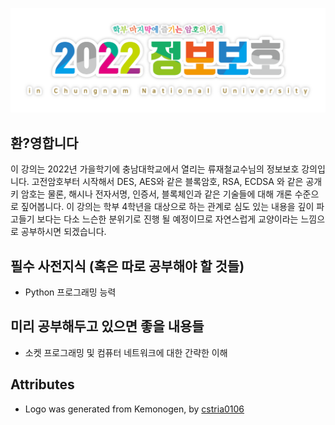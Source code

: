 ![](/profile/logo.png)

## 환?영합니다

이 강의는 2022년 가을학기에 충남대학교에서 열리는 류재철교수님의 정보보호 강의입니다. 고전암호부터 시작해서 DES, AES와 같은 블록암호, RSA, ECDSA 와 같은 공개키 암호는 물론, 해시나 전자서명, 인증서, 블록체인과 같은 기술들에 대해 개론 수준으로 짚어봅니다. 이 강의는 학부 4학년을 대상으로 하는 관계로 심도 있는 내용을 깊이 파고들기 보다는 다소 느슨한 분위기로 진행 될 예정이므로 자연스럽게 교양이라는 느낌으로 공부하시면 되겠습니다.

## 필수 사전지식 (혹은 따로 공부해야 할 것들)

* Python 프로그래밍 능력

## 미리 공부해두고 있으면 좋을 내용들

* 소켓 프로그래밍 및 컴퓨터 네트워크에 대한 간략한 이해

## Attributes
* Logo was generated from Kemonogen, by [cstria0106](https://cstria0106.github.io/kemonogen/)
